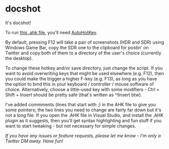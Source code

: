 # docshot

It's docshot!

To run [this .ahk file](https://raw.githubusercontent.com/silentdragoon/docshot/main/docshot.ahk), you'll need [AutoHotKey](https://autohotkey.com/download/).

By default, pressing F12 will take a pair of screenshots (HDR and SDR) using Windows Game Bar, copy the SDR one to the clipboard for postin' on Twitter and copy both of them to a directory of the user's choice (currently the desktop). 

To change these hotkey and/or save directory, just change the script. If you want to avoid overwriting keys that might be used elsewhere (e.g. F12), then you could make the trigger a higher F-key (e.g. F13), as long as you have the option to bind this in your keyboard / controller / mouse software of choice. Alternatively, choose a little-used key with some modifiers - Ctrl + Shift + Insert should be pretty safe (that's written as ^!Insert btw).

I've added commments (lines that start with ;) in the AHK file to give you some pointers; the two lines you need to change are fairly far down but it's not a long file. If you open the .AHK file in Visual Studio, and install the .AHK plugin as it suggests, then you'll get syntax highlighting and fun stuff if you want to start tweaking - but not necessary for simple changes.

*If you have any issues or feature requests, please let me know - I'm only a Twitter DM away. Have fun!*
